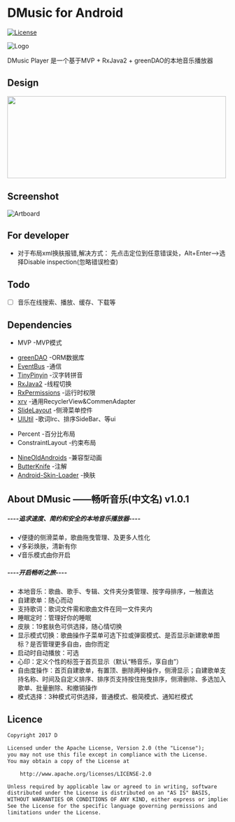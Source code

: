 # DMusic for Android

[![License](https://img.shields.io/badge/license-Apache%202-green.svg)](https://www.apache.org/licenses/LICENSE-2.0)

![Logo](https://github.com/Dsiner/DMusic/blob/master/app/src/main/res/mipmap-xhdpi/ic_launcher_round.png)

DMusic Player 是一个基于MVP + RxJava2 + greenDAO的本地音乐播放器

## Design
<img src="https://github.com/Dsiner/DMusic/blob/master/screenshot/design.png" width="500" height="187"/>

## Screenshot
![Artboard](https://github.com/Dsiner/DMusic/blob/master/screenshot/screenshot0.png)

## For developer
* 对于布局xml换肤报错,解决方式：
先点击定位到任意错误处，Alt+Enter——>选择Disable inspection(忽略错误检查)

## Todo
- [ ] 音乐在线搜索、播放、缓存、下载等

## Dependencies
* MVP  -MVP模式
- [greenDAO](https://github.com/greenrobot/greenDAO)  -ORM数据库
- [EventBus](https://github.com/greenrobot/EventBus)  -通信
- [TinyPinyin](https://github.com/promeG/TinyPinyin)  -汉字转拼音
- [RxJava2](https://github.com/ReactiveX/RxJava)  -线程切换
- [RxPermissions](https://github.com/tbruyelle/RxPermissions)  -运行时权限
- [xrv](https://github.com/Dsiner/xRecyclerViewF)  -通用RecyclerView&CommenAdapter
- [SlideLayout](https://github.com/Dsiner/SlideLayout)  -侧滑菜单控件
- [UIUtil](https://github.com/Dsiner/UIUtil)  -歌词lrc、排序SideBar、等ui
* Percent  -百分比布局
* ConstraintLayout  -约束布局
- [NineOldAndroids](https://github.com/JakeWharton/NineOldAndroids)  -兼容型动画
- [ButterKnife](https://github.com/JakeWharton/butterknife)  -注解
- [Android-Skin-Loader](https://github.com/fengjundev/Android-Skin-Loader)  -换肤

## About DMusic  ——畅听音乐(中文名) v1.0.1

##### ----追求速度、简约和安全的本地音乐播放器----

* √便捷的侧滑菜单，歌曲拖曳管理、及更多人性化
* √多彩焕肤，清新有你
* √音乐模式由你开启

##### ----开启畅听之旅----
* 本地音乐：歌曲、歌手、专辑、文件夹分类管理、按字母排序，一触直达
* 自建歌单：随心而动
* 支持歌词：歌词文件需和歌曲文件在同一文件夹内
* 睡眠定时：管理好你的睡眠
* 皮肤：19套肤色可供选择，随心情切换
* 显示模式切换：歌曲操作子菜单可选下拉或弹窗模式、是否显示新建歌单图标？是否管理更多自由，由你而定
* 启动时自动播放：可选
* 心印：定义个性的标签于首页显示（默认“畅音乐，享自由”）
* 自由度操作：首页自建歌单，有置顶、删除两种操作，侧滑显示；自建歌单支持名称、时间及自定义排序、排序页支持按住拖曳排序，侧滑删除、多选加入歌单、批量删除、和撤销操作
* 模式选择：3种模式可供选择，普通模式、极简模式、通知栏模式

## Licence

```txt
Copyright 2017 D

Licensed under the Apache License, Version 2.0 (the "License");
you may not use this file except in compliance with the License.
You may obtain a copy of the License at

    http://www.apache.org/licenses/LICENSE-2.0

Unless required by applicable law or agreed to in writing, software
distributed under the License is distributed on an "AS IS" BASIS,
WITHOUT WARRANTIES OR CONDITIONS OF ANY KIND, either express or implied.
See the License for the specific language governing permissions and
limitations under the License.
```
